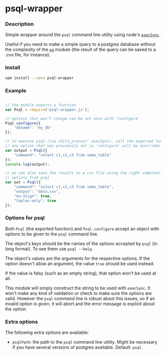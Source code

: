 # psql-wrapper

### Description

Simple wrapper around the `psql` command line utility using node's [`execSync`](https://nodejs.org/api/child_process.html#child_process_child_process_execsync_command_options).

Useful if you need to make a simple query to a postgres database without the complexity of the [`pg`](https://github.com/brianc/node-postgres) module (the result of the query can be saved to a .cvs file, for instance).

### Install

```sh
npm install --save psql-wrapper
```

### Example

```js

// the module exports a function
var Psql = require('psql-wrapper.js');

// options that won't change can be set once with 'configure'
Psql.configure({
    "dbname": "my_db"
});

// to execute psql (via child_process' execSync), call the exported function;
// any option that was previously set in 'configure' will be overriden
var output = Psql({
    "command": "select c1,c2,c3 from some_table"
});
console.log(output);

// we can also save the results to a csv file using the right combination of
// options from psql
var out = Psql({
    "command": "select c1,c2,c3 from some_table",
    "output": "data.csv",
    "no-align": true,
    "tuples-only": true
});

```

### Options for psql

Both `Psql` (the exported function) and `Psql.configure` accept an object with options to be given to the `psql` command line.

The object's keys should be the names of the options accepted by `psql` (in long format). To see them use `psql --help`.

The object's values are the arguments for the respective options. If the option doesn't allow an argument, the value `true` should be used instead.

If the value is falsy (such as an empty string), that option won't be used at all.

This module will simply construct the string to be used with `execSync`. It won't make any kind of validation or check to make sure the options are valid. However the `psql` command line is robust about this issues, so if an invalid option is given, it will abort and the error message is explicit about the option.

### Extra options

The following extra options are available:

 - `psqlPath`: the path to the `psql` command line utility. Might be necessary if you have several versions of postgres available. Default: `psql`.
 
 